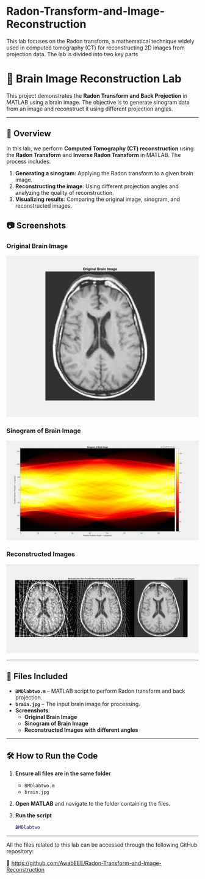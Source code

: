 # Radon-Transform-and-Image-Reconstruction
This lab focuses on the Radon transform, a mathematical technique widely used in computed tomography (CT) for reconstructing 2D images from projection data. The lab is divided into two key parts

# 🧠 Brain Image Reconstruction Lab
This project demonstrates the **Radon Transform and Back Projection** in MATLAB using a brain image. The objective is to generate sinogram data from an image and reconstruct it using different projection angles.

---

## 📌 Overview

In this lab, we perform **Computed Tomography (CT) reconstruction** using the **Radon Transform** and **Inverse Radon Transform** in MATLAB. The process includes:

1. **Generating a sinogram**: Applying the Radon transform to a given brain image.
2. **Reconstructing the image**: Using different projection angles and analyzing the quality of reconstruction.
3. **Visualizing results**: Comparing the original image, sinogram, and reconstructed images.

## 📷 Screenshots

### **Original Brain Image**
![Original Brain Image](Screenshot%202025-04-04%20114650.png)

### **Sinogram of Brain Image**
![Sinogram of Brain Image](Screenshot%202025-04-04%20114629.png)

### **Reconstructed Images**
![Reconstructed Images](Screenshot%202025-04-04%20114552.png)

---

## 📂 Files Included

- **`BMDlabtwo.m`** – MATLAB script to perform Radon transform and back projection.
- **`brain.jpg`** – The input brain image for processing.
- **Screenshots**:
  - **Original Brain Image**
  - **Sinogram of Brain Image**
  - **Reconstructed Images with different angles**

---

## 🛠️ How to Run the Code

1. **Ensure all files are in the same folder**  
   - `BMDlabtwo.m`
   - `brain.jpg`

2. **Open MATLAB** and navigate to the folder containing the files.

3. **Run the script**  
   ```matlab
   BMDlabtwo

---
All the files related to this lab can be accessed through the following GitHub repository:

🔗 https://github.com/AwabEEE/Radon-Transform-and-Image-Reconstruction

